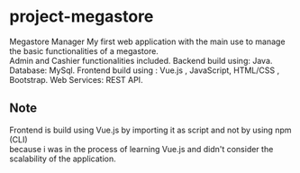 # project-megastore
Megastore Manager
My first web application with the main use to manage the basic functionalities of a megastore.  
Admin and Cashier functionalities included. Backend build using: Java. Database: MySql.
Frontend build using : Vue.js , JavaScript, HTML/CSS , Bootstrap. Web Services: REST API.

## Note
Frontend is build using Vue.js by importing it as script and not by using npm (CLI)  
because i was in the process of learning Vue.js 
and didn't consider the scalability of the application.
